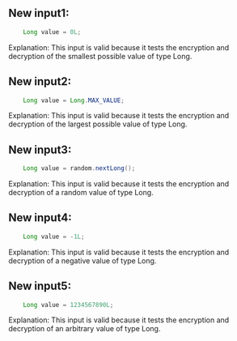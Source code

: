 ## New input1:
```java
    Long value = 0L;
```
Explanation: This input is valid because it tests the encryption and decryption of the smallest possible value of type Long.

## New input2:
```java
    Long value = Long.MAX_VALUE;
```
Explanation: This input is valid because it tests the encryption and decryption of the largest possible value of type Long.

## New input3:
```java
    Long value = random.nextLong();
```
Explanation: This input is valid because it tests the encryption and decryption of a random value of type Long.

## New input4:
```java
    Long value = -1L;
```
Explanation: This input is valid because it tests the encryption and decryption of a negative value of type Long.

## New input5:
```java
    Long value = 1234567890L;
```
Explanation: This input is valid because it tests the encryption and decryption of an arbitrary value of type Long.